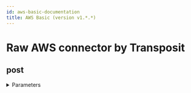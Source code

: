 ```yaml
---
id: aws-basic-documentation
title: AWS Basic (version v1.*.*)
---
```


# Raw AWS connector by Transposit

## post



<details><summary>Parameters</summary>

#### Content-Type (required)

Content-Type header required by this aws endpoint. E.g 'application/x-amz-json-1.0'

**Type:** string

#### X-Amz-Target (required)

**Type:** string

#### $body

Payload containing params

**Type:** object

</details>


